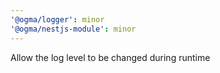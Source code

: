 ```yaml
---
'@ogma/logger': minor
'@ogma/nestjs-module': minor
---
```


Allow the log level to be changed during runtime
